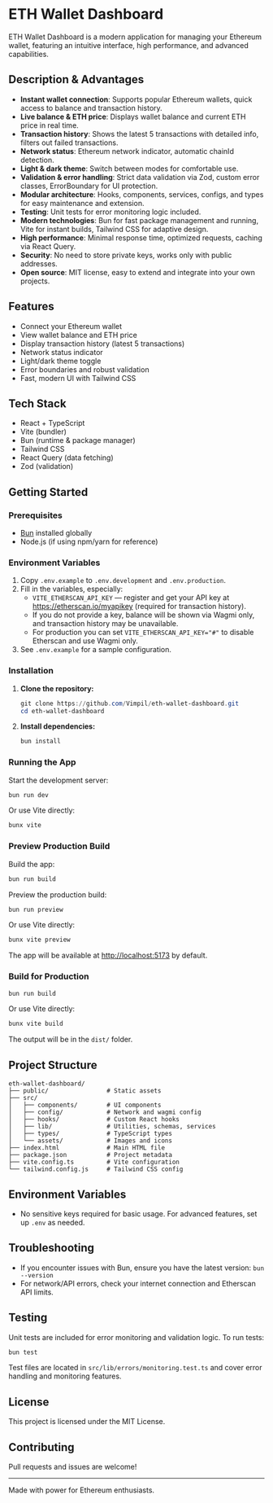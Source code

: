 # ETH Wallet Dashboard

ETH Wallet Dashboard is a modern application for managing your Ethereum wallet, featuring an intuitive interface, high performance, and advanced capabilities.

## Description & Advantages
- **Instant wallet connection**: Supports popular Ethereum wallets, quick access to balance and transaction history.
- **Live balance & ETH price**: Displays wallet balance and current ETH price in real time.
- **Transaction history**: Shows the latest 5 transactions with detailed info, filters out failed transactions.
- **Network status**: Ethereum network indicator, automatic chainId detection.
- **Light & dark theme**: Switch between modes for comfortable use.
- **Validation & error handling**: Strict data validation via Zod, custom error classes, ErrorBoundary for UI protection.
- **Modular architecture**: Hooks, components, services, configs, and types for easy maintenance and extension.
- **Testing**: Unit tests for error monitoring logic included.
- **Modern technologies**: Bun for fast package management and running, Vite for instant builds, Tailwind CSS for adaptive design.
- **High performance**: Minimal response time, optimized requests, caching via React Query.
- **Security**: No need to store private keys, works only with public addresses.
- **Open source**: MIT license, easy to extend and integrate into your own projects.

## Features
- Connect your Ethereum wallet
- View wallet balance and ETH price
- Display transaction history (latest 5 transactions)
- Network status indicator
- Light/dark theme toggle
- Error boundaries and robust validation
- Fast, modern UI with Tailwind CSS

## Tech Stack
- React + TypeScript
- Vite (bundler)
- Bun (runtime & package manager)
- Tailwind CSS
- React Query (data fetching)
- Zod (validation)

## Getting Started

### Prerequisites
- [Bun](https://bun.sh/) installed globally
- Node.js (if using npm/yarn for reference)

### Environment Variables
1. Copy `.env.example` to `.env.development` and `.env.production`.
2. Fill in the variables, especially:
   - `VITE_ETHERSCAN_API_KEY` — register and get your API key at https://etherscan.io/myapikey (required for transaction history).
   - If you do not provide a key, balance will be shown via Wagmi only, and transaction history may be unavailable.
   - For production you can set `VITE_ETHERSCAN_API_KEY="#"` to disable Etherscan and use Wagmi only.
3. See `.env.example` for a sample configuration.

### Installation
1. **Clone the repository:**
   ```powershell
   git clone https://github.com/Vimpil/eth-wallet-dashboard.git
   cd eth-wallet-dashboard
   ```
2. **Install dependencies:**
   ```powershell
   bun install
   ```

### Running the App
Start the development server:
```powershell
bun run dev
```
Or use Vite directly:
```powershell
bunx vite
```

### Preview Production Build
Build the app:
```powershell
bun run build
```
Preview the production build:
```powershell
bun run preview
```
Or use Vite directly:
```powershell
bunx vite preview
```
The app will be available at [http://localhost:5173](http://localhost:5173) by default.

### Build for Production
```powershell
bun run build
```
Or use Vite directly:
```powershell
bunx vite build
```
The output will be in the `dist/` folder.

## Project Structure
```
eth-wallet-dashboard/
├── public/                # Static assets
├── src/
│   ├── components/        # UI components
│   ├── config/            # Network and wagmi config
│   ├── hooks/             # Custom React hooks
│   ├── lib/               # Utilities, schemas, services
│   ├── types/             # TypeScript types
│   └── assets/            # Images and icons
├── index.html             # Main HTML file
├── package.json           # Project metadata
├── vite.config.ts         # Vite configuration
└── tailwind.config.js     # Tailwind CSS config
```

## Environment Variables
- No sensitive keys required for basic usage. For advanced features, set up `.env` as needed.

## Troubleshooting
- If you encounter issues with Bun, ensure you have the latest version: `bun --version`
- For network/API errors, check your internet connection and Etherscan API limits.

## Testing
Unit tests are included for error monitoring and validation logic. To run tests:
```powershell
bun test
```
Test files are located in `src/lib/errors/monitoring.test.ts` and cover error handling and monitoring features.

## License
This project is licensed under the MIT License.

## Contributing
Pull requests and issues are welcome!

---
Made with power for Ethereum enthusiasts.
